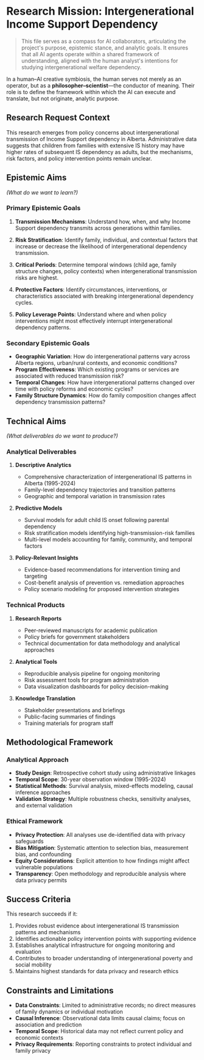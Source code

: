 # Research Mission: Intergenerational Income Support Dependency

> This file serves as a compass for AI collaborators, articulating the project's purpose, epistemic stance, and analytic goals. It ensures that all AI agents operate within a shared framework of understanding, aligned with the human analyst's intentions for studying intergenerational welfare dependency.

In a human–AI creative symbiosis, the human serves not merely as an operator, but as a **philosopher–scientist**—the conductor of meaning. Their role is to define the framework within which the AI can execute and translate, but not originate, analytic purpose.

## Research Request Context

This research emerges from policy concerns about intergenerational transmission of Income Support dependency in Alberta. Administrative data suggests that children from families with extensive IS history may have higher rates of subsequent IS dependency as adults, but the mechanisms, risk factors, and policy intervention points remain unclear.

## Epistemic Aims
*(What do we want to learn?)*

### Primary Epistemic Goals

1. **Transmission Mechanisms**: Understand how, when, and why Income Support dependency transmits across generations within families.

2. **Risk Stratification**: Identify family, individual, and contextual factors that increase or decrease the likelihood of intergenerational dependency transmission.

3. **Critical Periods**: Determine temporal windows (child age, family structure changes, policy contexts) when intergenerational transmission risks are highest.

4. **Protective Factors**: Identify circumstances, interventions, or characteristics associated with breaking intergenerational dependency cycles.

5. **Policy Leverage Points**: Understand where and when policy interventions might most effectively interrupt intergenerational dependency patterns.

### Secondary Epistemic Goals

- **Geographic Variation**: How do intergenerational patterns vary across Alberta regions, urban/rural contexts, and economic conditions?
- **Program Effectiveness**: Which existing programs or services are associated with reduced transmission risk?
- **Temporal Changes**: How have intergenerational patterns changed over time with policy reforms and economic cycles?
- **Family Structure Dynamics**: How do family composition changes affect dependency transmission patterns?

## Technical Aims
*(What deliverables do we want to produce?)*

### Analytical Deliverables

1. **Descriptive Analytics**
   - Comprehensive characterization of intergenerational IS patterns in Alberta (1995-2024)
   - Family-level dependency trajectories and transition patterns
   - Geographic and temporal variation in transmission rates

2. **Predictive Models**
   - Survival models for adult child IS onset following parental dependency
   - Risk stratification models identifying high-transmission-risk families
   - Multi-level models accounting for family, community, and temporal factors

3. **Policy-Relevant Insights**
   - Evidence-based recommendations for intervention timing and targeting
   - Cost-benefit analysis of prevention vs. remediation approaches
   - Policy scenario modeling for proposed intervention strategies

### Technical Products

1. **Research Reports**
   - Peer-reviewed manuscripts for academic publication
   - Policy briefs for government stakeholders
   - Technical documentation for data methodology and analytical approaches

2. **Analytical Tools**
   - Reproducible analysis pipeline for ongoing monitoring
   - Risk assessment tools for program administration
   - Data visualization dashboards for policy decision-making

3. **Knowledge Translation**
   - Stakeholder presentations and briefings
   - Public-facing summaries of findings
   - Training materials for program staff

## Methodological Framework

### Analytical Approach
- **Study Design**: Retrospective cohort study using administrative linkages
- **Temporal Scope**: 30-year observation window (1995-2024)
- **Statistical Methods**: Survival analysis, mixed-effects modeling, causal inference approaches
- **Validation Strategy**: Multiple robustness checks, sensitivity analyses, and external validation

### Ethical Framework
- **Privacy Protection**: All analyses use de-identified data with privacy safeguards
- **Bias Mitigation**: Systematic attention to selection bias, measurement bias, and confounding
- **Equity Considerations**: Explicit attention to how findings might affect vulnerable populations
- **Transparency**: Open methodology and reproducible analysis where data privacy permits

## Success Criteria

This research succeeds if it:
1. Provides robust evidence about intergenerational IS transmission patterns and mechanisms
2. Identifies actionable policy intervention points with supporting evidence
3. Establishes analytical infrastructure for ongoing monitoring and evaluation
4. Contributes to broader understanding of intergenerational poverty and social mobility
5. Maintains highest standards for data privacy and research ethics

## Constraints and Limitations

- **Data Constraints**: Limited to administrative records; no direct measures of family dynamics or individual motivation
- **Causal Inference**: Observational data limits causal claims; focus on association and prediction
- **Temporal Scope**: Historical data may not reflect current policy and economic contexts
- **Privacy Requirements**: Reporting constraints to protect individual and family privacy